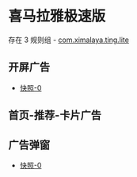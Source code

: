 # 喜马拉雅极速版

存在 3 规则组 - [com.ximalaya.ting.lite](/src/apps/com.ximalaya.ting.lite.ts)

## 开屏广告

- [快照-0](https://gkd-kit.gitee.io/import/13197061)

## 首页-推荐-卡片广告

## 广告弹窗

- [快照-0](https://i.gkd.li/import/13218286)
